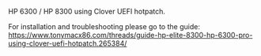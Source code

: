 HP 6300 / HP 8300 using Clover UEFI hotpatch.

For installation and troubleshooting please go to the guide:
https://www.tonymacx86.com/threads/guide-hp-elite-8300-hp-6300-pro-using-clover-uefi-hotpatch.265384/

